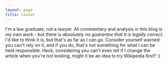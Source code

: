 ```yaml
---
layout: page
title: Caveat
---
```


I'm a law graduate, not a lawyer. All commentary and analysis in this blog is my own work - but there is *absolutely no guarantee that it is legally correct.* I'd like to think it is, but that's as far as I can go. Consider yourself warned: you can't rely on it, and if you do, that's not something for what I can be held responsible. Heck, considering you can't even tell if I change the article when you're not looking, might it be an idea to try Wikipedia first? :)